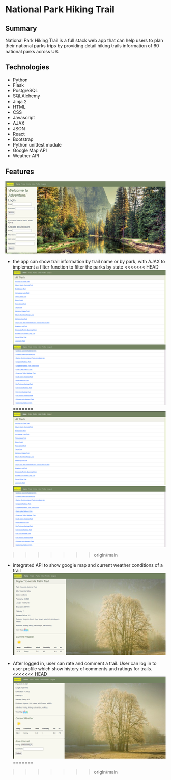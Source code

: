 # National Park Hiking Trail

## Summary
   National Park Hiking Trail is a full stack web app that can help users to plan their national parks trips by providing detail hiking trails information of 60 national parks across US.

## Technologies
  
  * Python
  * Flask
  * PostgreSQL
  * SQLAlchemy
  * Jinja 2
  * HTML
  * CSS
  * Javascript
  * AJAX
  * JSON
  * React
  * Bootstrap
  * Python unittest module
  * Google Map API
  * Weather API

  ## Features

  ![alt img](https://github.com/dali798/my-capstone-project/blob/main/static/img/homepage.png "hompage")

  * the app can show trail information by trail name or by park, with AJAX to implement a filter function to filter the parks by state
<<<<<<< HEAD
  ![trails img](https://github.com/dali798/my-capstone-project/blob/main/static/img/by_trail.png "trails name")
  ![parks img](https://github.com/dali798/my-capstone-project/blob/main/static/img/by_park.png "parks name")
=======
  ![trails img](https://github.com/dali798/my-capstone-project/blob/main/static/img/by_trail.png "Logo Title Text 1")
  ![trails img](https://github.com/dali798/my-capstone-project/blob/main/static/img/by_park.png "Logo Title Text 1")
>>>>>>> origin/main

  * integrated API to show google map and current weather conditions of a trail
  ![alt img](https://github.com/dali798/my-capstone-project/blob/main/static/img/trail_detail.png "trail detail")

  * After logged in, user can rate and comment a trail. User can log in to user profile which show history of comments and      ratings for trails.
<<<<<<< HEAD
  ![alt img](https://github.com/dali798/my-capstone-project/blob/main/static/img/rating.png "rating")
=======
>>>>>>> origin/main
